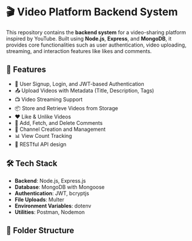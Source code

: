 # 🎬 Video Platform Backend System

This repository contains the **backend system** for a video-sharing platform inspired by YouTube. Built using **Node.js**, **Express**, and **MongoDB**, it provides core functionalities such as user authentication, video uploading, streaming, and interaction features like likes and comments.

## 🚀 Features

- 🔐 User Signup, Login, and JWT-based Authentication
- 📤 Upload Videos with Metadata (Title, Description, Tags)
- 📺 Video Streaming Support
- 📦 Store and Retrieve Videos from Storage
- ❤️ Like & Unlike Videos
- 💬 Add, Fetch, and Delete Comments
- 👤 Channel Creation and Management
- 📊 View Count Tracking
- 🧾 RESTful API design

## 🛠 Tech Stack

- **Backend**: Node.js, Express.js
- **Database**: MongoDB with Mongoose
- **Authentication**: JWT, bcryptjs
- **File Uploads**: Multer
- **Environment Variables**: dotenv
- **Utilities**: Postman, Nodemon

## 📁 Folder Structure

